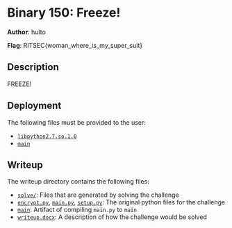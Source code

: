 # Binary 150: Freeze!
**Author**: hulto

**Flag**: RITSEC{woman_where_is_my_super_suit}

## Description
FREEZE!

## Deployment
The following files must be provided to the user:
- [`libpython2.7.so.1.0`](./libpython2.7.so.1.0)
- [`main`](./main)

## Writeup
The writeup directory contains the following files:
- [`solve/`](./writeup/solve/): Files that are generated by solving the
  challenge
- [`encrypt.py`](./writeup/encrypt.py), [`main.py`](./writeup/main.py),
  [`setup.py`](./writeup/setup.py): The original python files for the challenge
- [`main`](./writeup/main.spec): Artifact of compiling `main.py` to `main`
- [`writeup.docx`](./writeup/writeup.docx): A description of how the challenge
  would be solved